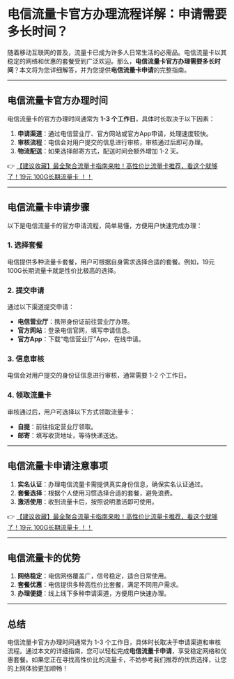 # 电信流量卡官方办理流程详解：申请需要多长时间？

随着移动互联网的普及，流量卡已成为许多人日常生活的必需品。电信流量卡以其稳定的网络和优惠的套餐受到广泛欢迎。那么，**电信流量卡官方办理需要多长时间**？本文将为您详细解答，并为您提供**电信流量卡申请**的完整指南。

---

## 电信流量卡官方办理时间

电信流量卡的官方办理时间通常为 **1-3 个工作日**，具体时长取决于以下因素：

1. **申请渠道**：通过电信营业厅、官方网站或官方App申请，处理速度较快。
2. **审核流程**：电信会对用户提交的信息进行审核，审核通过后即可办理。
3. **物流配送**：如果选择邮寄方式，配送时间会额外增加 1-2 天。

👉 [【建议收藏】最全聚合流量卡指南来啦！高性价比流量卡推荐，看这个就够了！19元 100G长期流量卡 ！！](https://bit.ly/Liuliangka)

---

## 电信流量卡申请步骤

以下是电信流量卡的官方申请流程，简单易懂，方便用户快速完成办理：

### 1. 选择套餐
电信提供多种流量卡套餐，用户可根据自身需求选择合适的套餐。例如，19元100G长期流量卡就是性价比极高的选择。

### 2. 提交申请
通过以下渠道提交申请：
- **电信营业厅**：携带身份证前往营业厅办理。
- **官方网站**：登录电信官网，填写申请信息。
- **官方App**：下载“电信营业厅”App，在线申请。

### 3. 信息审核
电信会对用户提交的身份证信息进行审核，通常需要 1-2 个工作日。

### 4. 领取流量卡
审核通过后，用户可选择以下方式领取流量卡：
- **自提**：前往指定营业厅领取。
- **邮寄**：填写收货地址，等待快递送达。

---

## 电信流量卡申请注意事项

1. **实名认证**：办理电信流量卡需提供真实身份信息，确保实名认证通过。
2. **套餐选择**：根据个人使用习惯选择合适的套餐，避免浪费。
3. **激活使用**：收到流量卡后，按照说明激活即可使用。

👉 [【建议收藏】最全聚合流量卡指南来啦！高性价比流量卡推荐，看这个就够了！19元 100G长期流量卡 ！！](https://bit.ly/Liuliangka)

---

## 电信流量卡的优势

1. **网络稳定**：电信网络覆盖广，信号稳定，适合日常使用。
2. **套餐优惠**：电信提供多种高性价比套餐，满足不同用户需求。
3. **办理便捷**：线上线下多种申请渠道，方便用户快速办理。

---

## 总结

电信流量卡官方办理时间通常为 1-3 个工作日，具体时长取决于申请渠道和审核流程。通过本文的详细指南，您可以轻松完成**电信流量卡申请**，享受稳定网络和优惠套餐。如果您正在寻找高性价比的流量卡，不妨参考我们推荐的优质选择，让您的上网体验更加顺畅！